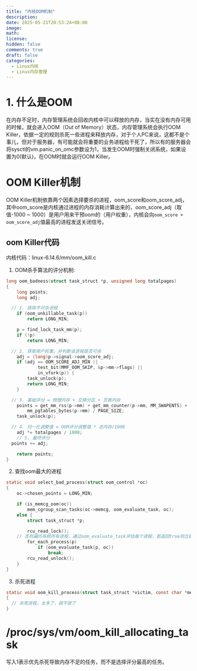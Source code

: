 ```yaml
---
title: "内核OOM机制"
description: 
date: 2025-05-21T20:53:24+08:00
image: 
math: 
license: 
hidden: false
comments: true
draft: false
categories:
  - Linux内核
  - Linux内存管理
---
```


# 1. 什么是OOM
在内存不足时，内存管理系统会回收内核中可以释放的内存，当实在没有内存可用的时候，就会进入OOM（Out of Memory）状态，内存管理系统会执行OOM Killer，依据一定的规则杀死一些进程来释放内存，对于个人PC来说，这都不是个事儿，但对于服务器，有可能就会将重要的业务进程给干死了，所以有的服务器会将sysctl的vm.panic_on_omc参数设为1，当发生OOM时强制关闭系统，如果设置为0(默认)，在OOM时就会运行OOM Killer。   

# OOM Killer机制
OOM Killer机制依靠两个因素选择要杀的进程，oom_score和oom_score_adj，其中oom_score是内核通过进程的内存消耗计算出来的，oom_score_adj（取值-1000 ~ 1000）是用户用来干预oom的（用户权重），内核会向`oom_score + oom_score_adj`值最高的进程发送关闭信号。   

## oom Killer代码
内核代码：linux-6.14.6/mm/oom_kill.c  
1. OOM杀手算法的评分机制:   
```c
long oom_badness(struct task_struct *p, unsigned long totalpages)
{
	long points;
	long adj;

  // 1. 排除不可杀进程
	if (oom_unkillable_task(p))
		return LONG_MIN;

	p = find_lock_task_mm(p);
	if (!p)
		return LONG_MIN;

  // 2. 获取用户权重，并判断该进程是否可杀
	adj = (long)p->signal->oom_score_adj;
	if (adj == OOM_SCORE_ADJ_MIN ||
			test_bit(MMF_OOM_SKIP, &p->mm->flags) ||
			in_vfork(p)) {
		task_unlock(p);
		return LONG_MIN;
	}

  // 3. 基础评分 = 物理内存 + 交换分区 + 页表内存
	points = get_mm_rss(p->mm) + get_mm_counter(p->mm, MM_SWAPENTS) +
		mm_pgtables_bytes(p->mm) / PAGE_SIZE;
	task_unlock(p);

  // 4. 归一化调整值 = OOM评分调整值 * 总内存/1000
	adj *= totalpages / 1000;
	// 5. 最终评分
  points += adj;

	return points;
}
```
2. 查找oom最大的进程
```c
static void select_bad_process(struct oom_control *oc)
{
	oc->chosen_points = LONG_MIN;

	if (is_memcg_oom(oc))
		mem_cgroup_scan_tasks(oc->memcg, oom_evaluate_task, oc);
	else {
		struct task_struct *p;

		rcu_read_lock();
    // 否则遍历系统所有进程，通过oom_evaluate_task评估每个进程，若返回true则立即停止遍历（找到候选进程）
		for_each_process(p)
			if (oom_evaluate_task(p, oc))
				break;
		rcu_read_unlock();
	}
}
```

3. 杀死进程
```c
static void oom_kill_process(struct task_struct *victim, const char *message)
{
  // 杀死进程，太多了，就不放了
}
```

# /proc/sys/vm/oom_kill_allocating_task
写入1表示优先杀死导致内存不足的任务，而不是选择评分最高的任务。
